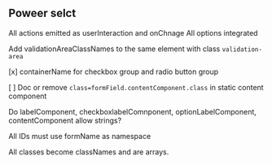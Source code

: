 ## Poweer selct

All actions emitted as userInteraction and onChnage
All options integrated
        
Add validationAreaClassNames to the same element with class `validation-area`

[x] containerName for checkbox group and radio button group

[ ] Doc or remove `class=formField.contentComponent.class` in static content component

Do labelComponent, checkboxlabelComnponent, optionLabelComponent, contentComponent allow strings?

All IDs must use formName as namespace

All classes become classNames and are arrays.